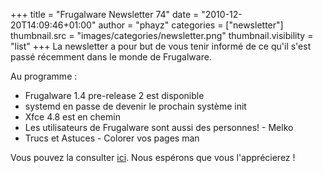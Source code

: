 +++
title = "Frugalware Newsletter 74"
date = "2010-12-20T14:09:46+01:00"
author = "phayz"
categories = ["newsletter"]
thumbnail.src = "images/categories/newsletter.png"
thumbnail.visibility = "list"
+++
La newsletter a pour but de vous tenir informé de ce qu'il s'est passé récemment dans le monde de Frugalware.  

 Au programme :
 * Frugalware 1.4 pre-release 2 est disponible
* systemd en passe de devenir le prochain système init
* Xfce 4.8 est en chemin
* Les utilisateurs de Frugalware sont aussi des personnes! - Melko
* Trucs et Astuces - Colorer vos pages man


 Vous pouvez la consulter [ici](/newsletter/74). Nous espérons que vous l'apprécierez !